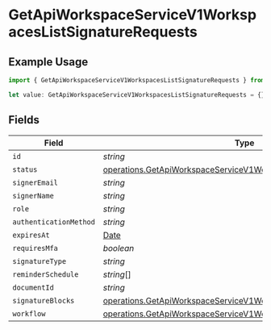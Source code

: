 # GetApiWorkspaceServiceV1WorkspacesListSignatureRequests

## Example Usage

```typescript
import { GetApiWorkspaceServiceV1WorkspacesListSignatureRequests } from "oppulence-backend-sdk/models/operations";

let value: GetApiWorkspaceServiceV1WorkspacesListSignatureRequests = {};
```

## Fields

| Field                                                                                                                                                  | Type                                                                                                                                                   | Required                                                                                                                                               | Description                                                                                                                                            |
| ------------------------------------------------------------------------------------------------------------------------------------------------------ | ------------------------------------------------------------------------------------------------------------------------------------------------------ | ------------------------------------------------------------------------------------------------------------------------------------------------------ | ------------------------------------------------------------------------------------------------------------------------------------------------------ |
| `id`                                                                                                                                                   | *string*                                                                                                                                               | :heavy_minus_sign:                                                                                                                                     | N/A                                                                                                                                                    |
| `status`                                                                                                                                               | [operations.GetApiWorkspaceServiceV1WorkspacesListWorkspacesStatus](../../models/operations/getapiworkspaceservicev1workspaceslistworkspacesstatus.md) | :heavy_minus_sign:                                                                                                                                     | N/A                                                                                                                                                    |
| `signerEmail`                                                                                                                                          | *string*                                                                                                                                               | :heavy_minus_sign:                                                                                                                                     | N/A                                                                                                                                                    |
| `signerName`                                                                                                                                           | *string*                                                                                                                                               | :heavy_minus_sign:                                                                                                                                     | N/A                                                                                                                                                    |
| `role`                                                                                                                                                 | *string*                                                                                                                                               | :heavy_minus_sign:                                                                                                                                     | N/A                                                                                                                                                    |
| `authenticationMethod`                                                                                                                                 | *string*                                                                                                                                               | :heavy_minus_sign:                                                                                                                                     | N/A                                                                                                                                                    |
| `expiresAt`                                                                                                                                            | [Date](https://developer.mozilla.org/en-US/docs/Web/JavaScript/Reference/Global_Objects/Date)                                                          | :heavy_minus_sign:                                                                                                                                     | N/A                                                                                                                                                    |
| `requiresMfa`                                                                                                                                          | *boolean*                                                                                                                                              | :heavy_minus_sign:                                                                                                                                     | N/A                                                                                                                                                    |
| `signatureType`                                                                                                                                        | *string*                                                                                                                                               | :heavy_minus_sign:                                                                                                                                     | N/A                                                                                                                                                    |
| `reminderSchedule`                                                                                                                                     | *string*[]                                                                                                                                             | :heavy_minus_sign:                                                                                                                                     | N/A                                                                                                                                                    |
| `documentId`                                                                                                                                           | *string*                                                                                                                                               | :heavy_minus_sign:                                                                                                                                     | N/A                                                                                                                                                    |
| `signatureBlocks`                                                                                                                                      | [operations.GetApiWorkspaceServiceV1WorkspacesListSignatureBlocks](../../models/operations/getapiworkspaceservicev1workspaceslistsignatureblocks.md)[] | :heavy_minus_sign:                                                                                                                                     | N/A                                                                                                                                                    |
| `workflow`                                                                                                                                             | [operations.GetApiWorkspaceServiceV1WorkspacesListWorkflow](../../models/operations/getapiworkspaceservicev1workspaceslistworkflow.md)                 | :heavy_minus_sign:                                                                                                                                     | N/A                                                                                                                                                    |